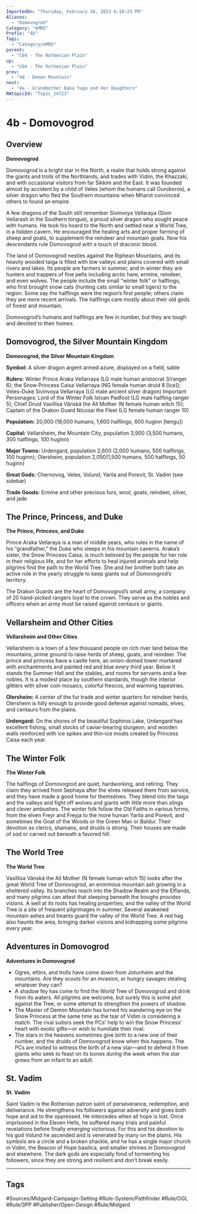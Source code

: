 ```yaml
---
ImportedOn: "Thursday, February 16, 2023 6:10:23 PM"
Aliases:
  - "Domovogrod"
Category: "eMRD"
Prefix: "4b"
Tags:
  - "Category/eMRD"
parent:
  - "C04 - The Rothenian Plain"
up:
  - "C04 - The Rothenian Plain"
prev:
  - "4d - Demon Mountain"
next:
  - "4a - Grandmother Baba Yaga and Her Daughters"
RWtopicId: "Topic_14723"
---
```

# 4b - Domovogrod
## Overview
**Domovogrod**

Domovogrod is a bright star in the North, a realm that holds strong against the giants and trolls of the Northlands, and trades with Vidim, the Khazzaki, and with occasional visitors from far Sikkim and the East. It was founded almost by accident by a child of Veles (whom the humans call Ouroboros), a silver dragon who fled the Southern mountains when Mharot convinced others to found an empire.

A few dragons of the South still remember Sivinvoya Vellaraya (Sivin Vellarash in the Southern tongue), a proud silver dragon who sought peace with humans. He took his hoard to the North and settled near a World Tree, in a hidden cavern. He encouraged the healing arts and proper farming of sheep and goats, to supplement the reindeer and mountain goats. Now his descendants rule Domovogrod with a touch of draconic blood.

The land of Domovogrod nestles against the Riphean Mountains, and its heavily wooded taiga is filled with low valleys and plains covered with small rivers and lakes. Its people are farmers in summer, and in winter they are hunters and trappers of fine pelts including arctic hare, ermine, reindeer, and even wolves. The people include the small “winter folk” or halflings, who first brought snow cats (hunting cats similar to small tigers) to the region. Some say the halflings were the region’s first people; others claim they are more recent arrivals. The halflings care mostly about their old gods of forest and mountain.

Domovogrod’s humans and halflings are few in number, but they are tough and devoted to their homes.

## Domovogrod, the Silver Mountain Kingdom
**Domovogrod, the Silver Mountain Kingdom**

**Symbol:** A silver dragon argent armed azure, displayed on a field, sable

**Rulers:** Winter Prince Araka Vellarraya (LG male human aristocrat 3/ranger 6); the Snow Princess Caisa Vellarraya (NG female human druid 8 \[Ice]); Veles-Duke Sivinvoya Vellarraya (LG male ancient silver dragon) Important Personages: Lord of the Winter Folk Istvan Padfoot (LG male halfling ranger 5); Chief Druid Vasillisa Vänskä the All Mother (N female human witch 15); Captain of the Drakon Guard Nicosai the Fleet (LG female human ranger 10)

**Population:** 20,000 (18,000 humans, 1,600 halflings, 600 huginn \[tengu])

**Capital:** Vellarsheim, the Mountain City, population 3,900 (3,500 humans, 300 halflings, 100 huginn)

**Major Towns:** Urdengard, population 2,600 (2,000 humans, 500 halflings, 100 huginn); Olersheim, population 2,050(1,500 humans, 500 halflings, 50 huginn)

**Great Gods:** Chernovog, Veles, Volund, Yarila and Porevit, St. Vadim (see sidebar)

**Trade Goods:** Ermine and other precious furs, wool, goats, reindeer, silver, and jade

## The Prince, Princess, and Duke
**The Prince, Princess, and Duke**

Prince Araka Vellaraya is a man of middle years, who rules in the name of his “grandfather,” the Duke who sleeps in his mountain caverns. Araka’s sister, the Snow Princess Caisa, is much beloved by the people for her role in their religious life, and for her efforts to heal injured animals and help pilgrims find the path to the World Tree. She and her brother both take an active role in the yearly struggle to keep giants out of Domovogrod’s territory.

The Drakon Guards are the heart of Domovogrod’s small army, a company of 20 hand-picked rangers loyal to the crown. They serve as the nobles and officers when an army must be raised against centaurs or giants.

## Vellarsheim and Other Cities
**Vellarsheim and Other Cities**

Vellarsheim is a town of a few thousand people on rich river land below the mountains, prime ground to raise herds of sheep, goats, and reindeer. The prince and princess have a castle here, an onion-domed tower mortared with enchantments and painted red and blue every third year. Below it stands the Summer Hall and the stables, and rooms for servants and a few nobles. It is a modest place by southern standards, though the interior glitters with silver coin mosaics, colorful frescos, and warming tapestries.

**Olersheim:** A center of the fur trade and winter quarters for reindeer herds, Olersheim is hilly enough to provide good defense against nomads, elves, and centaurs from the plains.

**Urdengard:** On the shores of the beautiful Sophiros Lake, Urdengard has excellent fishing, small stocks of caviar-bearing sturgeon, and wooden walls reinforced with ice spikes and thin-ice moats created by Princess Caisa each year.

## The Winter Folk
**The Winter Folk**

The halflings of Domovogrod are quiet, hardworking, and retiring. They claim they arrived from Sephaya after the elves released them from service, and they have made a good home for themselves. They blend into the taiga and the valleys and fight off wolves and giants with little more than slings and clever ambushes. The winter folk follow the Old Faiths in various forms, from the elven Freyr and Freyja to the more human Yarila and Porevit, and sometimes the Goat of the Woods or the Green Man or Baldur. Their devotion as clerics, shamans, and druids is strong. Their houses are made of sod or carved out beneath a favored hill.

## The World Tree
**The World Tree**

Vasillisa Vänskä the All Mother (N female human witch 15) looks after the great World Tree of Domovogrod, an enormous mountain ash growing in a sheltered valley. Its branches reach into the Shadow Realm and the Elflands, and many pilgrims can attest that sleeping beneath the boughs provides visions. A well at its roots has healing properties, and the valley of the World Tree is a site of frequent pilgrimages in summer. Several awakened mountain ashes and treants guard the valley of the World Tree. A red hag also haunts the area, bringing darker visions and kidnapping some pilgrims every year.

## Adventures in Domovogrod
**Adventures in Domovogrod**

- Ogres, ettins, and trolls have come down from Jotunheim and the mountains. Are they scouts for an invasion, or hungry savages stealing whatever they can?
- A shadow fey has come to find the World Tree of Domovogrod and drink from its waters. All pilgrims are welcome, but surely this is some plot against the Tree, or some attempt to strengthen the powers of shadow.
- The Master of Demon Mountain has turned his wandering eye on the Snow Princess at the same time as the tsar of Vidim is considering a match. The rival suitors seek the PCs’ help to win the Snow Princess’ heart with exotic gifts—or wish to humiliate their rival.
- The stars in the heavens sometimes give birth to a new one of their number, and the druids of Domovogrod know when this happens. The PCs are invited to witness the birth of a new star—and to defend it from giants who seek to feast on its bones during the week when the star grows from an infant to an adult.

## St. Vadim
**St. Vadim**

Saint Vadim is the Rothenian patron saint of perseverance, redemption, and deliverance. He strengthens his followers against adversity and gives both hope and aid to the oppressed. He intercedes when all hope is lost. Once imprisoned in the Eleven Hells, he suffered many trials and painful revelations before finally emerging victorious. For this and his devotion to his god Volund he ascended and is venerated by many on the plains. His symbols are a circle and a broken shackle, and he has a single major church in Vidim, the Beacon of Hope basilica, and smaller shrines in Domovogrod and elsewhere. The dark gods are especially fond of tormenting his followers, since they are strong and resilient and don’t break easily.


---
## Tags
#Sources/Midgard-Campaign-Setting #Rule-System/Pathfinder #Rule/OGL #Rule/3PP #Publisher/Open-Design #Rule/Midgard

